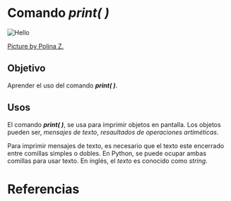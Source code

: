 # Comando ***print( )***
![Hello](https://images.pexels.com/photos/3747150/pexels-photo-3747150.jpeg?auto=compress&cs=tinysrgb&w=600&lazy=load)

[Picture by Polina Z.](https://www.pexels.com/@polina-zimmerman/)

## Objetivo
Aprender el uso del comando ***print( )***.

## Usos
El comando ***print( )***, se usa para imprimir objetos en pantalla. Los objetos pueden ser, *mensajes de texto*, *resaultados de operaciones artiméticas*.

Para imprimir mensajes de texto, es necesario que el texto este encerrado entre comillas simples o dobles. En Python, se puede ocupar ambas comillas para usar texto. En inglés, el *texto* es conocido como *string*.

# Referencias
